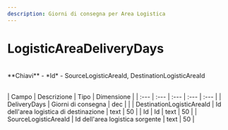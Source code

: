 ```yaml
---
description: Giorni di consegna per Area Logistica
---
```

# LogisticAreaDeliveryDays

<br>
**Chiavi**
- *Id*
- SourceLogisticAreaId, DestinationLogisticAreaId
<br><br>

| Campo | Descrizione | Tipo | Dimensione | 
| :--- | :--- | :--- | :--- | :--- |
| DeliveryDays | Giorni di consegna | dec |  |
| DestinationLogisticAreaId | Id dell'area logistica di destinazione | text | 50 |
| Id | Id | text | 50 |
| SourceLogisticAreaId | Id dell'area logistica sorgente | text | 50 |



